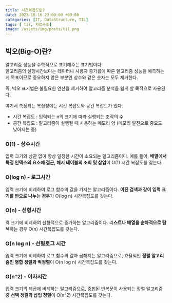 ```yaml
---
title: 시간복잡도란?
date: 2023-10-16 23:00:00 +09:00
categories: [IT, DataStructure, TIL]
tags: [ til, 자료구조]
image: /assets/img/posts/til.png
---
```


## 빅오(Big-O)란?
알고리즘 성능을 수학적으로 표기해주는 표기법이다.     
알고리즘의 실행시간보다는 데이터나 사용자 증가률에 따른 알고리즘 성능을 예측하는게 목표이므로 중요하지 않은 부분인 상수와 같은 숫자는 모두 제거한다.    
     
즉, 빅오 표기법은 불필요한 연산을 제거하여 알고리즘 분석을 쉽게 할 목적으로 사용된다.
     
여기서 측정되는 복잡성에는 시간 복잡도와 공간 복잡도가 있다.
+ 시간 복잡도 : 입력되는 n의 크기에 따라 실행되는 조작의 수
+ 공간 복잡도 : 알고리즘이 실행될 때 사용하는 메모리 양 (메모리 발전으로 중요도 낮아지는 중)
    
    
### O(1) - 상수시간
입력 크기와 상관 없이 항상 일정한 시간이 소요되는 알고리즘이다.
예를 들어, **배열에서 특정 인덱스의 요소에 접근, 해시 테이블의 조회 및 삽입**이 O(1) 시간 복잡도를 갖는다.
     
### O(log n) - 로그시간
입력 크기에 비례하여 로그 함수의 값을 가지는 알고리즘이다. **이진 검색과 같이 입력 크기를 반으로 나누는 경우**가 O(log n) 시간복잡도를 갖는다.
     
### O(n) - 선형시간
력 크기에 비례하여 선형적으로 증가하는 알고리즘이다. 리**스트나 배열을 순차적으로 탐색**하는 경우 O(n) 시간복잡도를 갖는다.
    
### O(n log n) - 선형로그 시간
입력 크기에 비례하여 로그 함수의 값과 곱해지는 알고리즘으로, 효율적인 **정렬 알고리즘인 병합 정렬과 퀵정렬**이 O(n log n) 시간복잡도를 갖는다.
    
### O(n^2) - 이차시간
입력 크기의 제곱에 비례하는 알고리즘으로, 중첩된 반복문이 사용되는 정렬 알고리즘 중 **선택 정렬과 삽입 정렬**이 O(n^2) 시간복잡도를 갖는다.


